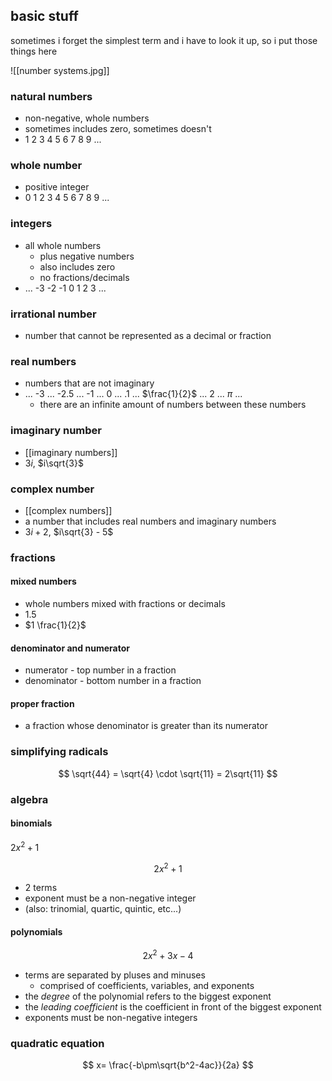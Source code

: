 ## basic stuff

sometimes i forget the simplest term and i have to look it up, so i put those things here

![[number systems.jpg]]

### natural numbers

- non-negative, whole numbers
- sometimes includes zero, sometimes doesn't
- 1 2 3 4 5 6 7 8 9 ...

### whole number

- positive integer
- 0 1 2 3 4 5 6 7 8 9 ...

### integers

- all whole numbers
	- plus negative numbers
	- also includes zero
	- no fractions/decimals
- ... -3 -2 -1 0 1 2 3 ...

### irrational number

- number that cannot be represented as a decimal or fraction

### real numbers

- numbers that are not imaginary
- ... -3 ... -2.5 ... -1 ... 0 ... .1 ... $\frac{1}{2}$ ... 2 ... $\pi$ ...
	- there are an infinite amount of numbers between these numbers

### imaginary number

- [[imaginary numbers]]
- $3i$, $i\sqrt{3}$

### complex number

- [[complex numbers]]
- a number that includes real numbers and imaginary numbers
- $3i + 2$, $i\sqrt{3} - 5$

### fractions

#### mixed numbers

- whole numbers mixed with fractions or decimals
- $1.5$
- $1 \frac{1}{2}$

#### denominator and numerator

- numerator - top number in a fraction
- denominator - bottom number in a fraction

#### proper fraction

- a fraction whose denominator is greater than its numerator

### simplifying radicals

$$
\sqrt{44} = \sqrt{4} \cdot \sqrt{11} = 2\sqrt{11}
$$

### algebra

#### binomials

$2x^2+1$

$$
2x^2+1
$$

- 2 terms
- exponent must be a non-negative integer
- (also: trinomial, quartic, quintic, etc...)

#### polynomials

$$
2x^2+3x-4
$$

- terms are separated by pluses and minuses
	- comprised of coefficients, variables, and exponents
- the *degree* of the polynomial refers to the biggest exponent
- the *leading coefficient* is the coefficient in front of the biggest exponent
- exponents must be non-negative integers

### quadratic equation

$$
x= \frac{-b\pm\sqrt{b^2-4ac}}{2a}
$$
